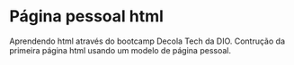 # Página pessoal html
Aprendendo html através do bootcamp Decola Tech da DIO.
Contrução da primeira página html usando um modelo de página pessoal.


